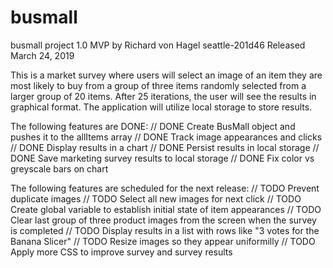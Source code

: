 # busmall
busmall project 1.0 MVP by Richard von Hagel seattle-201d46
Released March 24, 2019

This is a market survey where users will select an image of an item they are most likely to buy from a group of three items randomly selected from a larger group of 20 items.  After 25 iterations, the user will see the results in graphical format.  The application will utilize local storage to store results.

The following features are DONE:
// DONE Create BusMall object and pushes it to the allItems array
// DONE Track image appearances and clicks
// DONE Display results in a chart
// DONE Persist results in local storage
// DONE Save marketing survey results to local storage
// DONE Fix color vs greyscale bars on chart

The following features are scheduled for the next release:
// TODO Prevent duplicate images
// TODO Select all new images for next click
// TODO Create global variable to establish initial state of item appearances
// TODO Clear last group of three product images from the screen when the survey is completed
// TODO Display results in a list with rows like "3 votes for the Banana Slicer" 
// TODO Resize images so they appear uniformilly
// TODO Apply more CSS to improve survey and survey results

